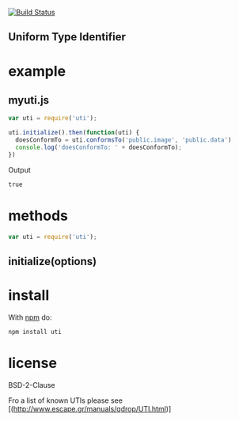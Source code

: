 
[![Build Status](https://secure.travis-ci.org/arlac77/uti.png)](http://travis-ci.org/arlac77/uti)

Uniform Type Identifier
-----------------------


# example

## myuti.js

```js
var uti = require('uti');

uti.initialize().then(function(uti) {
  doesConformTo = uti.conformsTo('public.image', 'public.data')
  console.log('doesConformTo: ' + doesConformTo);
})
```

Output

```
true
```

# methods

```js
var uti = require('uti');
```

## initialize(options)


# install

With [npm](http://npmjs.org) do:

```
npm install uti
```
# license

BSD-2-Clause

Fro a list of known UTIs please see [(http://www.escape.gr/manuals/qdrop/UTI.html)]
